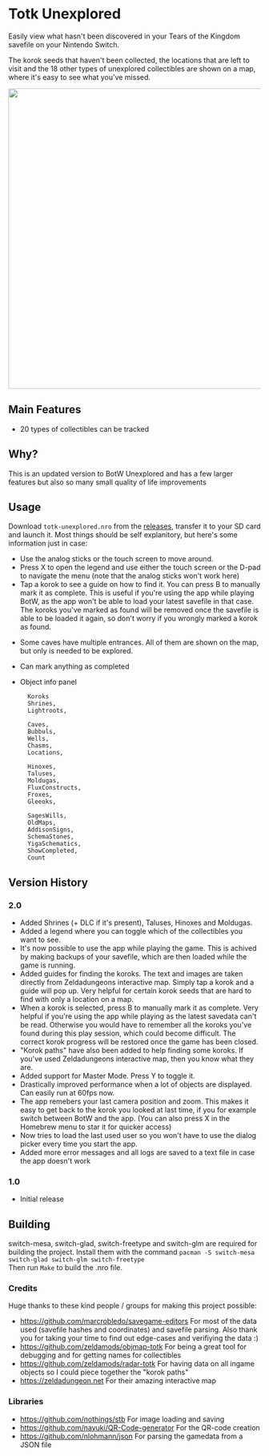 # Totk Unexplored
Easily view what hasn't been discovered in your Tears of the Kingdom savefile on your Nintendo Switch.

The korok seeds that haven't been collected, the locations that are left to visit and the 18 other types of unexplored collectibles are shown on a map, where it's easy to see what you've missed.

<img src="https://github.com/lud99/totk-unexplored/blob/master/map3_2.0.jpg?raw=true" width=600>

## Main Features
- 20 types of collectibles can be tracked

## Why?
This is an updated version to BotW Unexplored and has a few larger features but also so many small quality of life improvements
## Usage
Download ```totk-unexplored.nro``` from the [releases](https://github.com/lud99/botw-unexplored/releases/download/2.0.0/botw-unexplored.nro), transfer it to your SD card and launch it. Most things should be self explanitory, but here's some information just in case:

* Use the analog sticks or the touch screen to move around.  
* Press X to open the legend and use either the touch screen or the D-pad to navigate the menu (note that the analog sticks won't work here) 
* Tap a korok to see a guide on how to find it. You can press B to manually mark it as complete. This is useful if you're using the app while playing BotW, as the app won't be able to load your latest savefile in that case. The koroks you've marked as found will be removed once the savefile is able to be loaded it again, so don't worry if you wrongly marked a korok as found.

 - Some caves have multiple entrances. All of them are shown on the map, but only is needed to be explored.
- Can mark anything as completed
- Object info panel

        Koroks
        Shrines,
        Lightroots,
        
        Caves,
        Bubbuls,
        Wells,
        Chasms,
        Locations,

        Hinoxes,
        Taluses,
        Moldugas,
        FluxConstructs,
        Froxes,
        Gleeoks,

        SagesWills,
        OldMaps,
        AddisonSigns,
        SchemaStones,
        YigaSchematics,
        ShowCompleted,
        Count

## Version History

### 2.0
* Added Shrines (+ DLC if it's present), Taluses, Hinoxes and Moldugas.
* Added a legend where you can toggle which of the collectibles you want to see.
* It's now possible to use the app while playing the game. This is achived by making backups of your savefile, which are then loaded while the game is running.
* Added guides for finding the koroks. The text and images are taken directly from Zeldadungeons interactive map. Simply tap a korok and a guide will pop up. Very helpful for certain korok seeds that are hard to find with only a location on a map.
* When a korok is selected, press B to manually mark it as complete. Very helpful if you're using the app while playing as the latest savedata can't be read. Otherwise you would have to remember all the koroks you've found during this play session, which could become difficult. The correct korok progress will be restored once the game has been closed.
* "Korok paths" have also been added to help finding some koroks. If you've used Zeldadungeons interactive map, then you know what they are.
* Added support for Master Mode. Press Y to toggle it.
* Drastically improved performance when a lot of objects are displayed. Can easily run at 60fps now.
* The app remebers your last camera position and zoom. This makes it easy to get back to the korok you looked at last time, if you for example switch between BotW and the app. (You can also press X in the Homebrew menu to star it for quicker access)
* Now tries to load the last used user so you won't have to use the dialog picker every time you start the app.
* Added more error messages and all logs are saved to a text file in case the app doesn't work
### 1.0
* Initial release

## Building
switch-mesa, switch-glad, switch-freetype and switch-glm are required for building the project. Install them with the command ```pacman -S switch-mesa switch-glad switch-glm switch-freetype```  
Then run ```Make``` to build the .nro file.

### Credits
Huge thanks to these kind people / groups for making this project possible:

* https://github.com/marcrobledo/savegame-editors For most of the data used (savefile hashes and coordinates) and savefile parsing. Also thank you for taking your time to find out edge-cases and verifiying the data :)
* https://github.com/zeldamods/objmap-totk For being a great tool for debugging and for getting names for collectibles
* https://github.com/zeldamods/radar-totk For having data on all ingame objects so I could piece together the "korok paths"
* https://zeldadungeon.net For their amazing interactive map

### Libraries
* https://github.com/nothings/stb For image loading and saving
* https://github.com/nayuki/QR-Code-generator For the QR-code creation
* https://github.com/nlohmann/json For parsing the gamedata from a JSON file